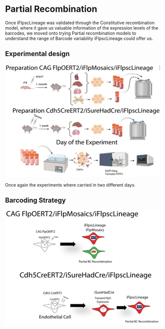 # Partial Recombination

Once iFlpscLineage was validated through the Constitutive recombination model, where it gave us valuable information of the expression levels of the barcodes, we moved onto trying Partial recombination models to understand the range of Barcode variability iFlpscLineage could offer us.

## Experimental design

![Experimental design](../../images/Experimental_design_Partial.png)

Once again the experiments where carried in two different days. 

## Barcoding Strategy


![Barcoding](../../images/Partial.png)
